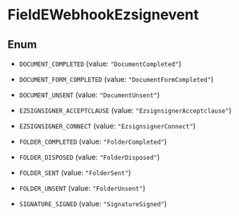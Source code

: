 

# FieldEWebhookEzsignevent

## Enum


* `DOCUMENT_COMPLETED` (value: `"DocumentCompleted"`)

* `DOCUMENT_FORM_COMPLETED` (value: `"DocumentFormCompleted"`)

* `DOCUMENT_UNSENT` (value: `"DocumentUnsent"`)

* `EZSIGNSIGNER_ACCEPTCLAUSE` (value: `"EzsignsignerAcceptclause"`)

* `EZSIGNSIGNER_CONNECT` (value: `"EzsignsignerConnect"`)

* `FOLDER_COMPLETED` (value: `"FolderCompleted"`)

* `FOLDER_DISPOSED` (value: `"FolderDisposed"`)

* `FOLDER_SENT` (value: `"FolderSent"`)

* `FOLDER_UNSENT` (value: `"FolderUnsent"`)

* `SIGNATURE_SIGNED` (value: `"SignatureSigned"`)



